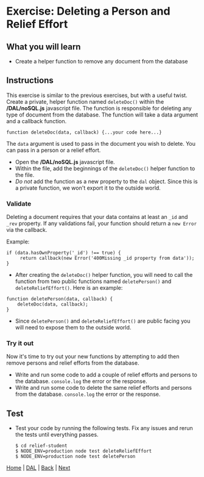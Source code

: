 # Exercise: Deleting a Person and Relief Effort

## What you will learn

- Create a helper function to remove any document from the database

## Instructions

This exercise is similar to the previous exercises, but with a useful twist.  Create a private, helper function named `deleteDoc()` within the **/DAL/noSQL.js** javascript file.  The function is responsible for deleting any type of document from the database. The function will take a data argument and a callback function.

```
function deleteDoc(data, callback) {...your code here...}
```

The `data` argument is used to pass in the document you wish to delete.   You can pass in a person or a relief effort.

- Open the **/DAL/noSQL.js** javascript file.
- Within the file, add the beginnings of the `deleteDoc()` helper function to the file.
- _Do not_ add the function as a new property to the `dal` object.  Since this is a private function, we won't export it to the outside world.

### Validate

Deleting a document requires that your data contains at least an `_id` and `_rev` property.  If any validations fail, your function should return a `new Error` via the callback.

Example:

```
if (data.hasOwnProperty('_id') !== true) {
     return callback(new Error('400Missing _id property from data'));
}
```

- After creating the `deleteDoc()` helper function, you will need to call the function from two public functions named `deletePerson()` and `deleteReliefEffort()`.  Here is an example:

```
function deletePerson(data, callback) {
    deleteDoc(data, callback);
}
```
- Since `deletePerson()` and `deleteReliefEffort()` are public facing you will need to expose them to the outside world.

### Try it out

Now it's time to try out your new functions by attempting to add then remove persons and relief efforts from the database.  

- Write and run some code to add a couple of relief efforts and persons to the database.  `console.log` the error or the response.
- Write and run some code to delete the same relief efforts and persons from the database.  `console.log` the error or the response.

## Test
- Test your code by running the following tests.  Fix any issues and rerun the tests until everything passes.  

   ```
   $ cd relief-student
   $ NODE_ENV=production node test deleteReliefEffort
   $ NODE_ENV=production node test deletePerson
   ```

[Home](/)  |  [DAL](/DAL)  |  [Back](/DAL/2)  |  [Next](/DAL/4)   
